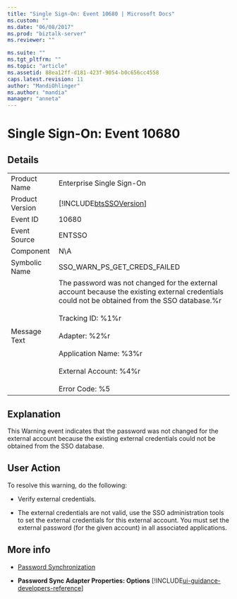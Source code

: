 ```yaml
---
title: "Single Sign-On: Event 10680 | Microsoft Docs"
ms.custom: ""
ms.date: "06/08/2017"
ms.prod: "biztalk-server"
ms.reviewer: ""

ms.suite: ""
ms.tgt_pltfrm: ""
ms.topic: "article"
ms.assetid: 88ea12ff-d181-423f-9054-b0c656cc4558
caps.latest.revision: 11
author: "MandiOhlinger"
ms.author: "mandia"
manager: "anneta"
---
```

# Single Sign-On: Event 10680
## Details  

|                 |                                                                                                                                                                                                                                                                                                         |
|-----------------|---------------------------------------------------------------------------------------------------------------------------------------------------------------------------------------------------------------------------------------------------------------------------------------------------------|
|  Product Name   |                                                                                                                                        Enterprise Single Sign-On                                                                                                                                        |
| Product Version |                                                                                                                       [!INCLUDE[btsSSOVersion](../includes/btsssoversion-md.md)]                                                                                                                        |
|    Event ID     |                                                                                                                                                  10680                                                                                                                                                  |
|  Event Source   |                                                                                                                                                 ENTSSO                                                                                                                                                  |
|    Component    |                                                                                                                                                   N\A                                                                                                                                                   |
|  Symbolic Name  |                                                                                                                                      SSO_WARN_PS_GET_CREDS_FAILED                                                                                                                                       |
|  Message Text   | The password was not changed for the external account because the existing external credentials could not be obtained from the SSO database.%r<br /><br /> Tracking ID: %1%r<br /><br /> Adapter: %2%r<br /><br /> Application Name: %3%r<br /><br /> External Account: %4%r<br /><br /> Error Code: %5 |

## Explanation  
 This Warning event indicates that the password was not changed for the external account because the existing external credentials could not be obtained from the SSO database.  

## User Action  
 To resolve this warning, do the following:  

-   Verify external credentials.  

-   The external credentials are not valid, use the SSO administration tools to set the external credentials for this external account. You must set the external password (for the given account) in all associated applications.  

## More info

- [Password Synchronization](../core/password-synchronization2.md)  

- **Password Sync Adapter Properties: Options** [!INCLUDE[ui-guidance-developers-reference](../includes/ui-guidance-developers-reference.md)]
